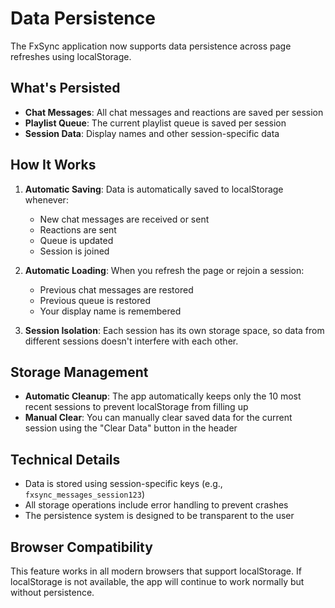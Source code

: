 # Data Persistence

The FxSync application now supports data persistence across page refreshes using localStorage.

## What's Persisted

- **Chat Messages**: All chat messages and reactions are saved per session
- **Playlist Queue**: The current playlist queue is saved per session  
- **Session Data**: Display names and other session-specific data

## How It Works

1. **Automatic Saving**: Data is automatically saved to localStorage whenever:
   - New chat messages are received or sent
   - Reactions are sent
   - Queue is updated
   - Session is joined

2. **Automatic Loading**: When you refresh the page or rejoin a session:
   - Previous chat messages are restored
   - Previous queue is restored
   - Your display name is remembered

3. **Session Isolation**: Each session has its own storage space, so data from different sessions doesn't interfere with each other.

## Storage Management

- **Automatic Cleanup**: The app automatically keeps only the 10 most recent sessions to prevent localStorage from filling up
- **Manual Clear**: You can manually clear saved data for the current session using the "Clear Data" button in the header

## Technical Details

- Data is stored using session-specific keys (e.g., `fxsync_messages_session123`)
- All storage operations include error handling to prevent crashes
- The persistence system is designed to be transparent to the user

## Browser Compatibility

This feature works in all modern browsers that support localStorage. If localStorage is not available, the app will continue to work normally but without persistence. 
